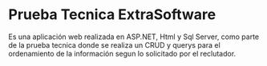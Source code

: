 # Prueba Tecnica ExtraSoftware
Es una aplicación web realizada en ASP.NET, Html y Sql Server, como parte de la prueba tecnica donde se realiza un CRUD y querys para el ordenamiento de la información segun lo solicitado 
por el reclutador.

